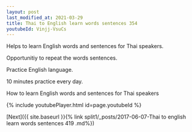 ```yaml
---
layout: post
last_modified_at: 2021-03-29
title: Thai to English learn words sentences 354 
youtubeId: Vinjj-VsuCs
---
```

 
 
Helps to learn English words and sentences for Thai speakers.

Opportunitiy to repeat the words sentences. 

Practice English language. 
 
10 minutes practice every day. 
 
How to learn English words and sentences for Thai speakers 
 
{% include youtubePlayer.html id=page.youtubeId %}
 
 
[Next]({{ site.baseurl }}{% link  split1/_posts/2017-06-07-Thai to english learn words sentences 419 .md%})
 
